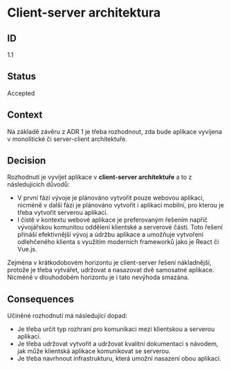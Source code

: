 # Client-server architektura

## ID

1.1

## Status 

Accepted

## Context 

Na základě závěru z ADR 1 je třeba rozhodnout, zda bude aplikace vyvíjena v monolitické či server-client architektuře.

## Decision 

Rozhodnutí je vyvíjet aplikace v **client-server architektuře** a to z následujících důvodů:
- V první fázi vývoje je plánováno vytvořit pouze webovou aplikaci, nicméně v další fázi je plánováno vytvořit i aplikaci mobilní, pro kterou je třeba vytvořit serverou aplikaci.
- I čistě v kontextu webové aplikace je preferovaným řešením napříč vývojářskou komunitou oddělení klientské a serverové části. Toto řešení přináší efektivnější vývoj a údržbu aplikace a umožňuje vytvoření odlehčeného klienta s využitím moderních frameworků jako je React či Vue.js. 

Zejména v krátkodobovém horizontu je client-server řešení nákladnější, protože je třeba vytvářet, udržovat a nasazovat dvě samosatné aplikace. Nicméně v dlouhodobém horizontu je i tato nevýhoda smazána.

## Consequences

Učiněné rozhodnutí má následující dopad:
- Je třeba určit typ rozhraní pro komunikaci mezi klientskou a serverou aplikací.
- Je třeba udržovat vytvořit a udržovat kvalitní dokumentaci s návodem, jak může klientská aplikace komunikovat se serverou.
- Je třeba navrhnout infrastrukturu, která umožní nasazení obou aplikací.
 